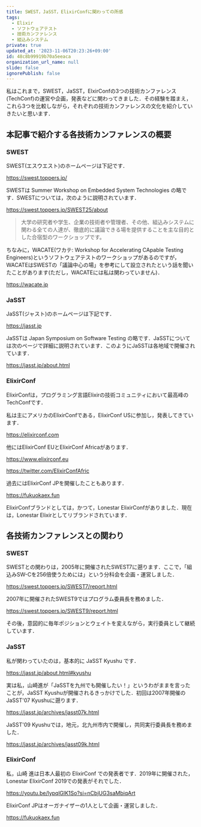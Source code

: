 ```yaml
---
title: SWEST，JaSST，ElixirConfに関わっての所感
tags:
  - Elixir
  - ソフトウェアテスト
  - 技術カンファレンス
  - 組込みシステム
private: true
updated_at: '2023-11-06T20:23:26+09:00'
id: 48c8b99919b70a5eeaca
organization_url_name: null
slide: false
ignorePublish: false
---
```

私はこれまで，SWEST，JaSST，ElxirConfの3つの技術カンファレンス(TechConf)の運営や企画，発表などに関わってきました．その経験を踏まえ，これら3つを比較しながら，それぞれの技術カンファレンスの文化を紹介していきたいと思います．

## 本記事で紹介する各技術カンファレンスの概要

### SWEST

SWEST(エスウエスト)のホームページは下記です．

https://swest.toppers.jp/

SWESTは Summer Workshop on Embedded System Technologies の略です．SWESTについては，次のように説明されています．

https://swest.toppers.jp/SWEST25/about

> 大学の研究者や学生、企業の技術者や管理者、その他、組込みシステムに関わる全ての人達が、徹底的に議論できる場を提供することを主な目的とした合宿型のワークショップです。

ちなみに，WACATE(ワカテ: Workshop for Accelerating CApable Testing Engineers)というソフトウェアテストのワークショップがあるのですが，WACATEはSWESTの「議論中心の場」を参考にして設立されたという話を聞いたことがあります(ただし，WACATEには私は関わっていません)．

https://wacate.jp

### JaSST

JaSST(ジャスト)のホームページは下記です．

https://jasst.jp

JaSSTは Japan Symposium on Software Testing の略です．JaSSTについては次のページで詳細に説明されています．このようにJaSSTは各地域で開催されています．

https://jasst.jp/about.html


### ElixirConf

ElixirConfは，プログラミング言語Elixirの技術コミュニティにおいて最高峰のTechConfです．

私は主にアメリカのElixirConfである，ElixirConf USに参加し，発表してきています．

https://elixirconf.com

他にはElixirConf EUとElixirConf Africaがあります．

https://www.elixirconf.eu

https://twitter.com/ElixirConfAfric

過去にはElixirConf JPを開催したこともあります．

https://fukuokaex.fun

ElixirConfブランドとしては，かつて，Lonestar ElixirConfがありました．現在は，Lonestar Elixirとしてリブランドされています．

## 各技術カンファレンスとの関わり

### SWEST

SWESTとの関わりは，2005年に開催されたSWEST7に遡ります．ここで，「組込みSW-Cを256倍使うためには」という分科会を企画・運営しました．

https://swest.toppers.jp/SWEST7/report.html

2007年に開催されたSWEST9ではプログラム委員長を務めました．

https://swest.toppers.jp/SWEST9/report.html

その後，意図的に毎年ポジションとウェイトを変えながら，実行委員として継続しています．

### JaSST

私が関わっていたのは，基本的に JaSST Kyushu です．

https://jasst.jp/about.html#kyushu

実は私，山崎進が「JaSSTを九州でも開催したい！」というわがままを言ったことが，JaSST Kyushuが開催されるきっかけでした．初回は2007年開催のJaSST'07 Kyushuに遡ります．

https://jasst.jp/archives/jasst07k.html

JaSST'09 Kyushuでは，地元，北九州市内で開催し，共同実行委員長を務めました．

https://jasst.jp/archives/jasst09k.html

### ElixirConf

私，山崎 進は日本人最初の ElixirConf での発表者です．2019年に開催された，Lonestar ElixirConf 2019での発表がそれでした．

https://youtu.be/lypqlGlK1So?si=nCbjUG3saMbiqArt

ElixirConf JPはオーガナイザーの1人として企画・運営しました．

https://fukuokaex.fun


